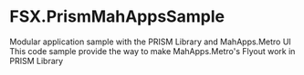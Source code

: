 # FSX.PrismMahAppsSample
Modular application sample with the PRISM Library and MahApps.Metro UI
This code sample provide the way to make MahApps.Metro's Flyout work in PRISM Library
